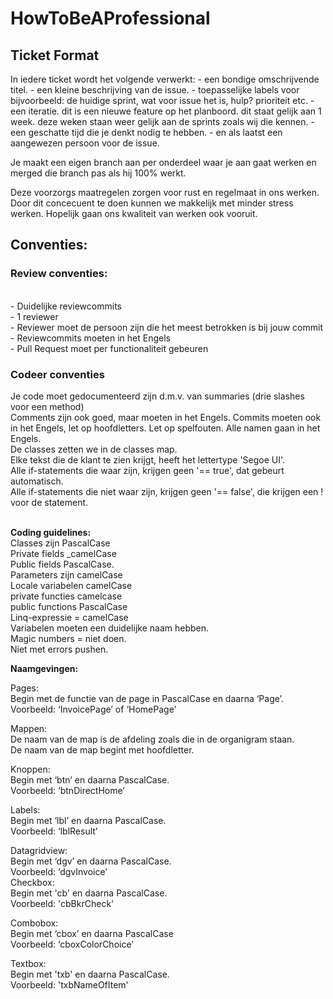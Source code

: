 # HowToBeAProfessional
<h2>Ticket Format</h2>
In iedere ticket wordt het volgende verwerkt:
- een bondige omschrijvende titel. 
- een kleine beschrijving van de issue.
- toepasselijke labels voor bijvoorbeeld: de huidige sprint, wat voor issue het is, hulp? prioriteit etc.
- een iteratie. dit is een nieuwe feature op het planboord. dit staat gelijk aan 1 week. deze weken staan weer gelijk aan de sprints zoals wij die kennen.
- een geschatte tijd die je denkt nodig te hebben.
- en als laatst een aangewezen persoon voor de issue.
 
Je maakt een eigen branch aan per onderdeel waar je aan gaat werken en merged die branch pas als hij 100% werkt.
 
Deze voorzorgs maatregelen zorgen voor rust en regelmaat in ons werken. Door dit concecuent te doen kunnen we makkelijk met minder stress werken. Hopelijk gaan ons kwaliteit van werken ook vooruit.


<h2>Conventies:</h2>
<h3>Review conventies:</h3><br>
- Duidelijke reviewcommits<br>
- 1 reviewer<br>
- Reviewer moet de persoon zijn die het meest betrokken is bij jouw commit<br>
- Reviewcommits moeten in het Engels<br>
- Pull Request moet per functionaliteit gebeuren<br>

<h3>Codeer conventies</h3>
Je code moet gedocumenteerd zijn d.m.v. van summaries (drie slashes voor een method)<br>
Comments zijn ook goed, maar moeten in het Engels.
Commits moeten ook in het Engels, let op hoofdletters.
Let op spelfouten.
Alle namen gaan in het Engels.<br>
De classes zetten we in de classes map.<br>
Elke tekst die de klant te zien krijgt, heeft het lettertype 'Segoe UI'.<br>
Alle if-statements die waar zijn, krijgen geen '== true', dat gebeurt automatisch.<br>
Alle if-statements die niet waar zijn, krijgen geen '== false', die krijgen een ! voor de statement.<br><br>

<b>Coding guidelines:</b><br>
Classes zijn PascalCase<br>
Private fields _camelCase<br>
Public fields PascalCase.<br>
Parameters zijn camelCase<br>
Locale variabelen camelCase<br>
private functies camelcase<br>
public functions PascalCase<br>
Linq-expressie = camelCase<br>
Variabelen moeten een duidelijke naam hebben.<br>
Magic numbers = niet doen.<br>
Niet met errors pushen.<br>

<b>Naamgevingen:</b><br>

Pages:<br>
Begin met de functie van de page in PascalCase en daarna ‘Page’.<br>
Voorbeeld: ‘InvoicePage’ of ‘HomePage’<br>

Mappen:<br>
De naam van de map is de afdeling zoals die in de organigram staan. <br>
De naam van de map begint met hoofdletter.<br>

Knoppen:<br>
Begin met ‘btn’ en daarna PascalCase.<br>
Voorbeeld: ‘btnDirectHome’<br>

Labels:<br>
Begin met ‘lbl’ en daarna PascalCase.<br>
Voorbeeld: ‘lblResult’<br>

Datagridview:<br>
Begin met ‘dgv’ en daarna PascalCase.<br>
Voorbeeld: ‘dgvInvoice’<br>
Checkbox:<br>
Begin met 'cb' en daarna PascalCase.<br>
Voorbeeld: 'cbBkrCheck'<br>

Combobox:<br>
Begin met ‘cbox’ en daarna PascalCase<br>
Voorbeeld: ‘cboxColorChoice’<br>

Textbox:<br>
Begin met 'txb' en daarna PascalCase.<br>
Voorbeeld: 'txbNameOfItem'<br>

